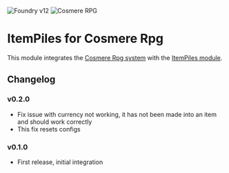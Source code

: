 ![Foundry v12](https://img.shields.io/badge/foundry-v12-green)
![Cosmere RPG](https://img.shields.io/badge/cosmere%E2%80%93rpg-v1.0.0-green)
<!--- Downloads @ Latest Badge -->
<!--- replace <user>/<repo> with your username/repository -->
<!--- ![Latest Release Download Count](https://img.shields.io/github/downloads/<user>/<repo>/latest/module.zip) -->

<!--- Forge Bazaar Install % Badge -->
<!--- replace <your-module-name> with the `name` in your manifest -->
<!--- ![Forge Installs](https://img.shields.io/badge/dynamic/json?label=Forge%20Installs&query=package.installs&suffix=%25&url=https%3A%2F%2Fforge-vtt.com%2Fapi%2Fbazaar%2Fpackage%2F<your-module-name>&colorB=4aa94a) -->

# ItemPiles for Cosmere Rpg

This module integrates the [Cosmere Rpg system](https://foundryvtt.com/packages/cosmere-rpg) with the [ItemPiles module](https://foundryvtt.com/packages/item-piles).

## Changelog

### v0.2.0
- Fix issue with currency not working, it has not been made into an item and should work correctly
- This fix resets configs

### v0.1.0
- First release, initial integration